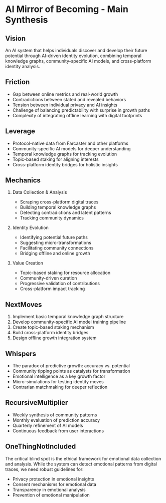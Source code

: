 # AI Mirror of Becoming - Main Synthesis

## Vision
An AI system that helps individuals discover and develop their future potential through AI-driven identity evolution, combining temporal knowledge graphs, community-specific AI models, and cross-platform identity analysis.

## Friction
- Gap between online metrics and real-world growth
- Contradictions between stated and revealed behaviors
- Tension between individual privacy and AI insights
- Challenge of balancing predictability with surprise in growth paths
- Complexity of integrating offline learning with digital footprints

## Leverage
- Protocol-native data from Farcaster and other platforms
- Community-specific AI models for deeper understanding
- Temporal knowledge graphs for tracking evolution
- Topic-based staking for aligning interests
- Cross-platform identity bridges for holistic insights

## Mechanics
1. Data Collection & Analysis
   - Scraping cross-platform digital traces
   - Building temporal knowledge graphs
   - Detecting contradictions and latent patterns
   - Tracking community dynamics

2. Identity Evolution
   - Identifying potential future paths
   - Suggesting micro-transformations
   - Facilitating community connections
   - Bridging offline and online growth

3. Value Creation
   - Topic-based staking for resource allocation
   - Community-driven curation
   - Progressive validation of contributions
   - Cross-platform impact tracking

## NextMoves
1. Implement basic temporal knowledge graph structure
2. Develop community-specific AI model training pipeline
3. Create topic-based staking mechanism
4. Build cross-platform identity bridges
5. Design offline growth integration system

## Whispers
- The paradox of predictive growth: accuracy vs. potential
- Community tipping points as catalysts for transformation
- Emotional intelligence as a key growth factor
- Micro-simulations for testing identity moves
- Contrarian matchmaking for deeper reflection

## RecursiveMultiplier
- Weekly synthesis of community patterns
- Monthly evaluation of prediction accuracy
- Quarterly refinement of AI models
- Continuous feedback from user interactions

## OneThingNotIncluded
The critical blind spot is the ethical framework for emotional data collection and analysis. While the system can detect emotional patterns from digital traces, we need robust guidelines for:
- Privacy protection in emotional insights
- Consent mechanisms for emotional data
- Transparency in emotional analysis
- Prevention of emotional manipulation
